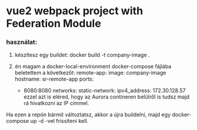 # vue2 webpack project with Federation Module

### használat:

1. készítesz egy buildet:
docker build -t company-image . 

2. én magam a docker-local-environment docker-compose fájlába beletettem a következőt:
remote-app:
    image: company-image
    hostname: sr-remote-app
    ports:
      - 8080:8080
    networks:
      static-network:
        ipv4_address: 172.30.128.57
ezzel azt is eléred, hogy az Aurora contineren belülről is tudsz majd rá hivatkozni az IP címmel.


Ha ezen a repón bármit változtatsz, akkor a újra buildelni, majd egy docker-compose up -d -vel frissíteni kell.